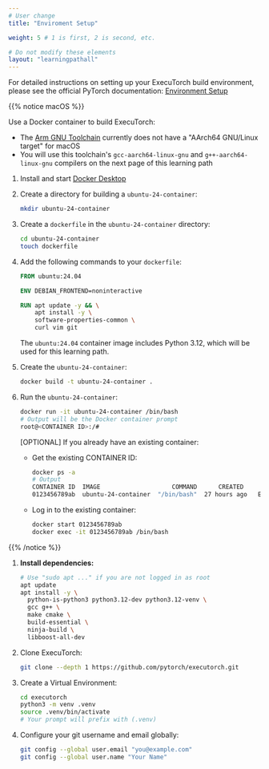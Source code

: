 ```yaml
---
# User change
title: "Enviroment Setup"

weight: 5 # 1 is first, 2 is second, etc.

# Do not modify these elements
layout: "learningpathall"
---
```


For detailed instructions on setting up your ExecuTorch build environment, please see the official PyTorch documentation: [Environment Setup](https://docs.pytorch.org/executorch/stable/using-executorch-building-from-source.html#environment-setup)

{{% notice macOS %}}

Use a Docker container to build ExecuTorch:
* The [Arm GNU Toolchain](https://developer.arm.com/Tools%20and%20Software/GNU%20Toolchain) currently does not have a "AArch64 GNU/Linux target" for macOS
* You will use this toolchain's `gcc-aarch64-linux-gnu` and `g++-aarch64-linux-gnu` compilers on the next page of this learning path

1. Install and start [Docker Desktop](https://www.docker.com/)

2. Create a directory for building a `ubuntu-24-container`:

   ```bash
   mkdir ubuntu-24-container
   ```

3. Create a `dockerfile` in the `ubuntu-24-container` directory:

   ```bash
   cd ubuntu-24-container
   touch dockerfile
   ```

4. Add the following commands to your `dockerfile`:

   ```dockerfile
   FROM ubuntu:24.04

   ENV DEBIAN_FRONTEND=noninteractive

   RUN apt update -y && \
       apt install -y \
       software-properties-common \
       curl vim git
   ```

   The `ubuntu:24.04` container image includes Python 3.12, which will be used for this learning path.

5. Create the `ubuntu-24-container`:

   ```bash
   docker build -t ubuntu-24-container .
   ```

6. Run the `ubuntu-24-container`:

   ```bash { output_lines = "2-3" }
   docker run -it ubuntu-24-container /bin/bash
   # Output will be the Docker container prompt
   root@<CONTAINER ID>:/#
   ```

   [OPTIONAL] If you already have an existing container:
   - Get the existing CONTAINER ID:
     ```bash { output_lines = "2-4" }
     docker ps -a
     # Output
     CONTAINER ID  IMAGE                    COMMAND      CREATED        STATUS                       PORTS  NAMES
     0123456789ab  ubuntu-24-container  "/bin/bash"  27 hours ago   Exited (255) 59 minutes ago.        container_name
     ```
   - Log in to the existing container:
     ```bash
     docker start 0123456789ab
     docker exec -it 0123456789ab /bin/bash
     ```

{{% /notice %}}

1. **Install dependencies:**

   ```bash { output_lines = "1" }
   # Use "sudo apt ..." if you are not logged in as root
   apt update
   apt install -y \
     python-is-python3 python3.12-dev python3.12-venv \
     gcc g++ \
     make cmake \
     build-essential \
     ninja-build \
     libboost-all-dev
   ```

2. Clone ExecuTorch:
   ```bash
   git clone --depth 1 https://github.com/pytorch/executorch.git
   ```

3. Create a Virtual Environment:
   ```bash { output_lines = "4" }
   cd executorch
   python3 -m venv .venv
   source .venv/bin/activate
   # Your prompt will prefix with (.venv)
   ```

4. Configure your git username and email globally:
   ```bash
   git config --global user.email "you@example.com"
   git config --global user.name "Your Name"
   ```

